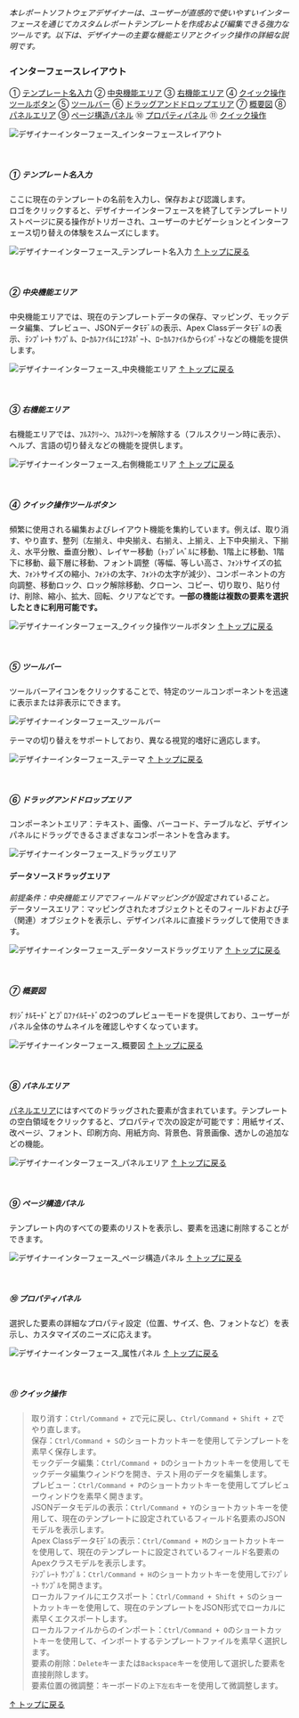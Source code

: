 <h5 id="start"></h5>

*本レポートソフトウェアデザイナーは、ユーザーが直感的で使いやすいインターフェースを通じてカスタムレポートテンプレートを作成および編集できる強力なツールです。以下は、デザイナーの主要な機能エリアとクイック操作の詳細な説明です。*

### インターフェースレイアウト
① [テンプレート名入力](#template-name-input)
② [中央機能エリア](#middle-functional-area)
③ [右機能エリア](#right-functional-area)
④ [クイック操作ツールボタン](#quick-operation-tools)
⑤ [ツールバー](#toolbar)
⑥ [ドラッグアンドドロップエリア](#drag-and-drop-area)
⑦ [概要図](#overview-map)
⑧ [パネルエリア](#panel-area)
⑨ [ページ構造パネル](#page-structure-panel)
⑩ [プロパティパネル](#property-panel)
⑪ [クイック操作](#quick-operation)

![デザイナーインターフェース_インターフェースレイアウト](../_images/jp/デザイナーインターフェース_インターフェースレイアウト.png)
<br/>
<br/>
<br/>

<h5 id="template-name-input">
① テンプレート名入力
</h5>
ここに現在のテンプレートの名前を入力し、保存および認識します。<br/>
ロゴをクリックすると、デザイナーインターフェースを終了してテンプレートリストページに戻る操作がトリガーされ、ユーザーのナビゲーションとインターフェース切り替えの体験をスムーズにします。

![デザイナーインターフェース_テンプレート名入力](../_images/jp/デザイナーインターフェース_テンプレート名入力.gif)
[↑ トップに戻る](#start)
<br/>
<br/>
<br/>

<h5 id="middle-functional-area">
② 中央機能エリア
</h5>
中央機能エリアでは、現在のテンプレートデータの保存、マッピング、モックデータ編集、プレビュー、JSONデータﾓﾃﾞﾙの表示、Apex Classデータﾓﾃﾞﾙの表示、ﾃﾝﾌﾟﾚｰﾄ ｻﾝﾌﾟﾙ、ﾛｰｶﾙﾌｧｲﾙにｴｸｽﾎﾟｰﾄ、ﾛｰｶﾙﾌｧｲﾙからｲﾝﾎﾟｰﾄなどの機能を提供します。

![デザイナーインターフェース_中央機能エリア](../_images/jp/デザイナーインターフェース_中央機能エリア.gif)
[↑ トップに戻る](#start)
<br/>
<br/>
<br/>

<h5 id="right-functional-area">
③ 右機能エリア
</h5>
右機能エリアでは、ﾌﾙｽｸﾘｰﾝ、ﾌﾙｽｸﾘｰﾝを解除する（フルスクリーン時に表示）、ヘルプ、言語の切り替えなどの機能を提供します。

![デザイナーインターフェース_右側機能エリア](../_images/jp/デザイナーインターフェース_右側機能エリア.gif)
[↑ トップに戻る](#start)
<br/>
<br/>
<br/>

<h5 id="quick-operation-tools">
④ クイック操作ツールボタン
</h5>

頻繁に使用される編集およびレイアウト機能を集約しています。例えば、取り消す、やり直す、整列（左揃え、中央揃え、右揃え、上揃え、上下中央揃え、下揃え、水平分散、垂直分散）、レイヤー移動（ﾄｯﾌﾟﾚﾍﾞﾙに移動、1階上に移動、1階下に移動、最下層に移動、フォント調整（等幅、等しい高さ、ﾌｫﾝﾄサイズの拡大、ﾌｫﾝﾄサイズの縮小、ﾌｫﾝﾄの太字、ﾌｫﾝﾄの太字が減少）、コンポーネントの方向調整、移動ロック、ロック解除移動、クローン、コピー、切り取り、貼り付け、削除、縮小、拡大、回転、クリアなどです。**一部の機能は複数の要素を選択したときに利用可能です。**

![デザイナーインターフェース_クイック操作ツールボタン](../_images/jp/デザイナーインターフェース_クイック操作ツールボタン.gif)
[↑ トップに戻る](#start)
<br/>
<br/>
<br/>

<h5 id="toolbar">
⑤ ツールバー
</h5>
ツールバーアイコンをクリックすることで、特定のツールコンポーネントを迅速に表示または非表示にできます。

![デザイナーインターフェース_ツールバー](../_images/jp/デザイナーインターフェース_ツールバー.gif)

テーマの切り替えをサポートしており、異なる視覚的嗜好に適応します。

![デザイナーインターフェース_テーマ](../_images/jp/デザイナーインターフェース_テーマ.gif)
[↑ トップに戻る](#start)
<br/>
<br/>
<br/>

<h5 id="drag-and-drop-area">
⑥ ドラッグアンドドロップエリア
</h5>
コンポーネントエリア：テキスト、画像、バーコード、テーブルなど、デザインパネルにドラッグできるさまざまなコンポーネントを含みます。

![デザイナーインターフェース_ドラッグエリア](../_images/jp/デザイナーインターフェース_ドラッグエリア.gif)

#### **データソースドラッグエリア**
*前提条件：中央機能エリアでフィールドマッピングが設定されていること。*<br/>
データソースエリア：マッピングされたオブジェクトとそのフィールドおよび子（関連）オブジェクトを表示し、デザインパネルに直接ドラッグして使用できます。


![デザイナーインターフェース_データソースドラッグエリア](../_images/jp/デザイナーインターフェース_データソースドラッグエリア.gif)
[↑ トップに戻る](#start)
<br/>
<br/>
<br/>

<h5 id="overview-map">
⑦ 概要図
</h5>
ｵﾘｼﾞﾅﾙﾓｰﾄﾞとﾌﾟﾛﾌｧｲﾙﾓｰﾄﾞの2つのプレビューモードを提供しており、ユーザーがパネル全体のサムネイルを確認しやすくなっています。

![デザイナーインターフェース_概要図](../_images/jp/デザイナーインターフェース_概要図.gif)
[↑ トップに戻る](#start)
<br/>
<br/>
<br/>

<h5 id="panel-area">
⑧ パネルエリア
</h5>

[パネルエリア](./c-panel.md)にはすべてのドラッグされた要素が含まれています。テンプレートの空白領域をクリックすると、プロパティで次の設定が可能です：用紙サイズ、改ページ、フォント、印刷方向、用紙方向、背景色、背景画像、透かしの追加などの機能。

![デザイナーインターフェース_パネルエリア](../_images/jp/デザイナーインターフェース_パネルエリア.gif)
[↑ トップに戻る](#start)
<br/>
<br/>
<br/>

<h5 id="page-structure-panel">
⑨ ページ構造パネル
</h5>
テンプレート内のすべての要素のリストを表示し、要素を迅速に削除することができます。

![デザイナーインターフェース_ページ構造パネル](../_images/jp/デザイナーインターフェース_ページ構造パネル.gif)
[↑ トップに戻る](#start)
<br/>
<br/>
<br/>

<h5 id="property-panel">
⑩ プロパティパネル
</h5>
選択した要素の詳細なプロパティ設定（位置、サイズ、色、フォントなど）を表示し、カスタマイズのニーズに応えます。

![デザイナーインターフェース_属性パネル](../_images/jp/デザイナーインターフェース_属性パネル.gif)
[↑ トップに戻る](#start)
<br/>
<br/>
<br/>

<h5 id="quick-operation">
⑪ クイック操作
</h5>

> 取り消す：`Ctrl/Command + Z`で元に戻し、`Ctrl/Command + Shift + Z`でやり直します。<br/>
> 保存：`Ctrl/Command + S`のショートカットキーを使用してテンプレートを素早く保存します。<br/>
> モックデータ編集：`Ctrl/Command + D`のショートカットキーを使用してモックデータ編集ウィンドウを開き、テスト用のデータを編集します。<br/>
> プレビュー：`Ctrl/Command + P`のショートカットキーを使用してプレビューウィンドウを素早く開きます。<br/>
> JSONデータモデルの表示：`Ctrl/Command + Y`のショートカットキーを使用して、現在のテンプレートに設定されているフィールド名要素のJSONモデルを表示します。<br/>
> Apex Classデータﾓﾃﾞﾙの表示：`Ctrl/Command + M`のショートカットキーを使用して、現在のテンプレートに設定されているフィールド名要素のApexクラスモデルを表示します。<br/>
> ﾃﾝﾌﾟﾚｰﾄ ｻﾝﾌﾟﾙ：`Ctrl/Command + H`のショートカットキーを使用してﾃﾝﾌﾟﾚｰﾄ ｻﾝﾌﾟﾙを開きます。<br/>
> ローカルファイルにエクスポート：`Ctrl/Command + Shift + S`のショートカットキーを使用して、現在のテンプレートをJSON形式でローカルに素早くエクスポートします。<br/>
> ローカルファイルからのインポート：`Ctrl/Command + O`のショートカットキーを使用して、インポートするテンプレートファイルを素早く選択します。<br/>
> 要素の削除：`Delete`キーまたは`Backspace`キーを使用して選択した要素を直接削除します。<br/>
> 要素位置の微調整：キーボードの`上下左右`キーを使用して微調整します。<br/>

[↑ トップに戻る](#start)
